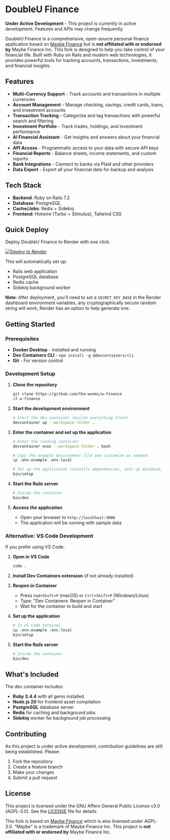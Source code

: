 # DoubleU Finance

**Under Active Development** - This project is currently in active development. Features and APIs may change frequently.

DoubleU Finance is a comprehensive, open-source personal finance application based on [Maybe Finance](https://github.com/maybe-finance/maybe) but is **not affiliated with or endorsed by** Maybe Finance Inc. This fork is designed to help you take control of your financial life. Built with Ruby on Rails and modern web technologies, it provides powerful tools for tracking accounts, transactions, investments, and financial insights.

## Features

- **Multi-Currency Support** - Track accounts and transactions in multiple currencies
- **Account Management** - Manage checking, savings, credit cards, loans, and investment accounts
- **Transaction Tracking** - Categorize and tag transactions with powerful search and filtering
- **Investment Portfolio** - Track trades, holdings, and investment performance
- **AI Financial Assistant** - Get insights and answers about your financial data
- **API Access** - Programmatic access to your data with secure API keys
- **Financial Reports** - Balance sheets, income statements, and custom reports
- **Bank Integrations** - Connect to banks via Plaid and other providers
- **Data Export** - Export all your financial data for backup and analysis

## Tech Stack

- **Backend**: Ruby on Rails 7.2
- **Database**: PostgreSQL
- **Cache/Jobs**: Redis + Sidekiq
- **Frontend**: Hotwire (Turbo + Stimulus), Tailwind CSS

## Quick Deploy

Deploy DoubleU Finance to Render with one click:

[![Deploy to Render](https://render.com/images/deploy-to-render-button.svg)](https://render.com/deploy?repo=https://github.com/the-wunmi/w-finance)

This will automatically set up:

- Rails web application
- PostgreSQL database
- Redis cache
- Sidekiq background worker

**Note**: After deployment, you'll need to set a `SECRET_KEY_BASE` in the Render dashboard environment variables, any cryptographically secure random string will work, Render has an option to help generate one.

## Getting Started

### Prerequisites

- **Docker Desktop** - Installed and running
- **Dev Containers CLI** - `npm install -g @devcontainers/cli`
- **Git** - For version control

### Development Setup

1. **Clone the repository**

   ```bash
   git clone https://github.com/the-wunmi/w-finance
   cd w-finance
   ```

2. **Start the development environment**

   ```bash
   # Start the dev container (builds everything fresh)
   devcontainer up --workspace-folder .
   ```

3. **Enter the container and set up the application**

   ```bash
   # Enter the running container
   devcontainer exec --workspace-folder . bash

   # Copy the example environment file and customize as needed:
   cp .env.example .env.local

   # Set up the application (installs dependencies, sets up database, seeds data)
   bin/setup
   ```

4. **Start the Rails server**

   ```bash
   # Inside the container
   bin/dev
   ```

5. **Access the application**
   - Open your browser to `http://localhost:3000`
   - The application will be running with sample data

### Alternative: VS Code Development

If you prefer using VS Code:

1. **Open in VS Code**

   ```bash
   code .
   ```

2. **Install Dev Containers extension** (if not already installed)

3. **Reopen in Container**
   - Press `Cmd+Shift+P` (macOS) or `Ctrl+Shift+P` (Windows/Linux)
   - Type: "Dev Containers: Reopen in Container"
   - Wait for the container to build and start

4. **Set up the application**

   ```bash
   # In VS Code terminal
   cp .env.example .env.local
   bin/setup
   ```

5. **Start the Rails server**

   ```bash
   # Inside the container
   bin/dev
   ```

## What's Included

The dev container includes:

- **Ruby 3.4.4** with all gems installed
- **Node.js 20** for frontend asset compilation
- **PostgreSQL** database server
- **Redis** for caching and background jobs
- **Sidekiq** worker for background job processing

## Contributing

As this project is under active development, contribution guidelines are still being established. Please:

1. Fork the repository
2. Create a feature branch
3. Make your changes
4. Submit a pull request

## License

This project is licensed under the GNU Affero General Public License v3.0 (AGPL-3.0). See the [LICENSE](LICENSE) file for details.

This fork is based on [Maybe Finance](https://github.com/maybe-finance/maybe) which is also licensed under AGPL-3.0. "Maybe" is a trademark of Maybe Finance Inc. This project is **not affiliated with or endorsed by** Maybe Finance Inc.
